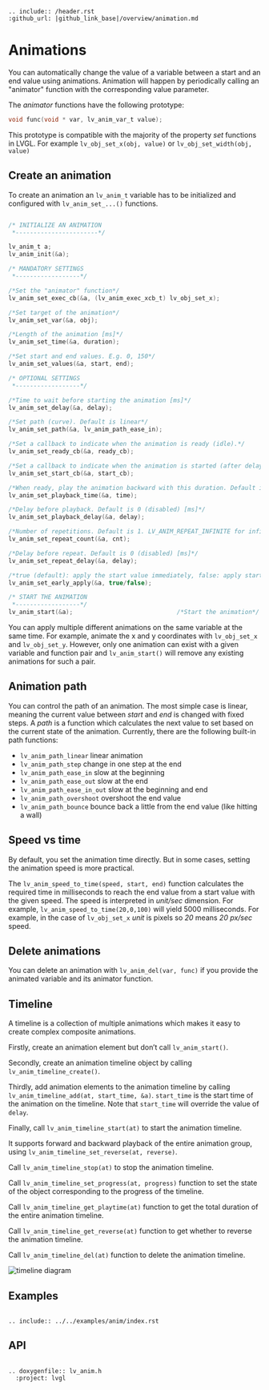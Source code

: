 ```eval_rst
.. include:: /header.rst
:github_url: |github_link_base|/overview/animation.md
```
# Animations

You can automatically change the value of a variable between a start and an end value using animations.
Animation will happen by periodically calling an "animator" function with the corresponding value parameter.

The *animator* functions have the following prototype:
```c
void func(void * var, lv_anim_var_t value);
```
This prototype is compatible with the majority of the property *set* functions in LVGL. For example `lv_obj_set_x(obj, value)` or `lv_obj_set_width(obj, value)`


## Create an animation
To create an animation an `lv_anim_t` variable has to be initialized and configured with `lv_anim_set_...()` functions.

```c

/* INITIALIZE AN ANIMATION
 *-----------------------*/

lv_anim_t a;
lv_anim_init(&a);

/* MANDATORY SETTINGS
 *------------------*/

/*Set the "animator" function*/
lv_anim_set_exec_cb(&a, (lv_anim_exec_xcb_t) lv_obj_set_x);

/*Set target of the animation*/
lv_anim_set_var(&a, obj);

/*Length of the animation [ms]*/
lv_anim_set_time(&a, duration);

/*Set start and end values. E.g. 0, 150*/
lv_anim_set_values(&a, start, end);

/* OPTIONAL SETTINGS
 *------------------*/

/*Time to wait before starting the animation [ms]*/
lv_anim_set_delay(&a, delay);

/*Set path (curve). Default is linear*/
lv_anim_set_path(&a, lv_anim_path_ease_in);

/*Set a callback to indicate when the animation is ready (idle).*/
lv_anim_set_ready_cb(&a, ready_cb);

/*Set a callback to indicate when the animation is started (after delay).*/
lv_anim_set_start_cb(&a, start_cb);

/*When ready, play the animation backward with this duration. Default is 0 (disabled) [ms]*/
lv_anim_set_playback_time(&a, time);

/*Delay before playback. Default is 0 (disabled) [ms]*/
lv_anim_set_playback_delay(&a, delay);

/*Number of repetitions. Default is 1. LV_ANIM_REPEAT_INFINITE for infinite repetition*/
lv_anim_set_repeat_count(&a, cnt);

/*Delay before repeat. Default is 0 (disabled) [ms]*/
lv_anim_set_repeat_delay(&a, delay);

/*true (default): apply the start value immediately, false: apply start value after delay when the anim. really starts. */
lv_anim_set_early_apply(&a, true/false);

/* START THE ANIMATION
 *------------------*/
lv_anim_start(&a);                             /*Start the animation*/
```


You can apply multiple different animations on the same variable at the same time.
For example, animate the x and y coordinates with `lv_obj_set_x` and `lv_obj_set_y`. However, only one animation can exist with a given variable and function pair and `lv_anim_start()` will remove any existing animations for such a pair.

## Animation path

You can control the path of an animation. The most simple case is linear, meaning the current value between *start* and *end* is changed with fixed steps.
A *path* is a function which calculates the next value to set based on the current state of the animation. Currently, there are the following built-in path functions:

- `lv_anim_path_linear` linear animation
- `lv_anim_path_step` change in one step at the end
- `lv_anim_path_ease_in` slow at the beginning
- `lv_anim_path_ease_out` slow at the end
- `lv_anim_path_ease_in_out` slow at the beginning and end
- `lv_anim_path_overshoot` overshoot the end value
- `lv_anim_path_bounce` bounce back a little from the end value (like hitting a wall)


## Speed vs time
By default, you set the animation time directly. But in some cases, setting the animation speed is more practical.

The `lv_anim_speed_to_time(speed, start, end)` function calculates the required time in milliseconds to reach the end value from a start value with the given speed.
The speed is interpreted in _unit/sec_ dimension. For example,  `lv_anim_speed_to_time(20,0,100)` will yield 5000 milliseconds. For example, in the case of `lv_obj_set_x` *unit* is pixels so *20* means *20 px/sec* speed.

## Delete animations

You can delete an animation with `lv_anim_del(var, func)` if you provide the animated variable and its animator function.

## Timeline
A timeline is a collection of multiple animations which makes it easy to create complex composite animations.

Firstly, create an animation element but don’t call `lv_anim_start()`.

Secondly, create an animation timeline object by calling `lv_anim_timeline_create()`.

Thirdly, add animation elements to the animation timeline by calling `lv_anim_timeline_add(at, start_time, &a)`. `start_time` is the start time of the animation on the timeline. Note that `start_time` will override the value of `delay`.

Finally, call `lv_anim_timeline_start(at)` to start the animation timeline.

It supports forward and backward playback of the entire animation group, using `lv_anim_timeline_set_reverse(at, reverse)`.

Call `lv_anim_timeline_stop(at)` to stop the animation timeline.

Call `lv_anim_timeline_set_progress(at, progress)` function to set the state of the object corresponding to the progress of the timeline.

Call `lv_anim_timeline_get_playtime(at)` function to get the total duration of the entire animation timeline.

Call `lv_anim_timeline_get_reverse(at)` function to get whether to reverse the animation timeline.

Call `lv_anim_timeline_del(at)` function to delete the animation timeline.

![](/misc/anim-timeline.png "timeline diagram")

## Examples

```eval_rst

.. include:: ../../examples/anim/index.rst

```
## API

```eval_rst

.. doxygenfile:: lv_anim.h
  :project: lvgl

```
